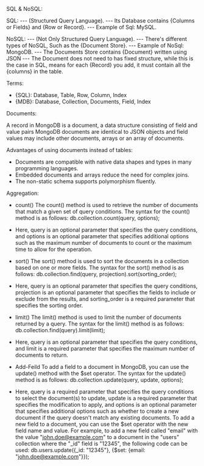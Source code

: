 SQL & NoSQL:

SQL:
--- (Structured Query Language).
--- Its Database contains {Columns or Fields} and {Row or Record}.
--- Example of Sql: MySQL.

NoSQL:
--- (Not Only Structured Query Language).
--- There's different types of NoSQL, Such as the {Document Store}.
--- Example of NoSql: MongoDB.
--- The Documents Store contains {Document} written using JSON
--- The Document does not need to has fixed structure, while this is the case in SQL, means for each {Record} you add, it must contain all the {columns} in the table.

Terms:

- {SQL}: Database, Table, Row, Column, Index
- {MDB}: Database, Collection, Documents, Field, Index

Documents:

A record in MongoDB is a document, a data structure consisting of field and value pairs MongoDB documents are identical to JSON objects and field values may include other documents, arrays or an array of documents.

Advantages of using documents instead of tables:

- Documents are compatible with native data shapes and types in many programming languages.
- Embedded documents and arrays reduce the need for complex joins.
- The non-static schema supports polymorphism fluently.

Aggregation:

- count()
  The count() method is used to retrieve the number of documents that match a given set of query conditions. The syntax for the count() method is as follows: db.collection.count(query, options);

* Here, query is an optional parameter that specifies the query conditions, and options is an optional parameter that specifies additional options such as the maximum number of documents to count or the maximum time to allow for the operation.

- sort()
  The sort() method is used to sort the documents in a collection based on one or more fields. The syntax for the sort() method is as follows: db.collection.find(query, projection).sort(sorting_order);

* Here, query is an optional parameter that specifies the query conditions, projection is an optional parameter that specifies the fields to include or exclude from the results, and sorting_order is a required parameter that specifies the sorting order.

- limit()
  The limit() method is used to limit the number of documents returned by a query. The syntax for the limit() method is as follows: db.collection.find(query).limit(limit);

* Here, query is an optional parameter that specifies the query conditions, and limit is a required parameter that specifies the maximum number of documents to return.

- Add-Feild
  To add a field to a document in MongoDB, you can use the update() method with the $set operator. The syntax for the update() method is as follows: db.collection.update(query, update, options);

* Here, query is a required parameter that specifies the query conditions to select the document(s) to update, update is a required parameter that specifies the modification to apply, and options is an optional parameter that specifies additional options such as whether to create a new document if the query doesn't match any existing documents.
  To add a new field to a document, you can use the $set operator with the new field name and value. For example, to add a new field called "email" with the value "john.doe@example.com" to a document in the "users" collection where the "_id" field is "12345", the following code can be used: db.users.update({_id: "12345"}, {$set: {email: "john.doe@example.com"}});
